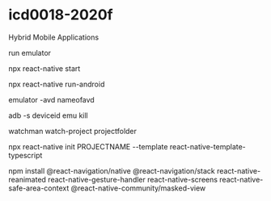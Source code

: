 # icd0018-2020f

Hybrid Mobile Applications

run emulator

npx react-native start

npx react-native run-android

emulator -avd nameofavd

adb -s deviceid emu kill

watchman watch-project projectfolder

npx react-native init PROJECTNAME --template react-native-template-typescript

npm install @react-navigation/native @react-navigation/stack react-native-reanimated react-native-gesture-handler react-native-screens react-native-safe-area-context @react-native-community/masked-view
